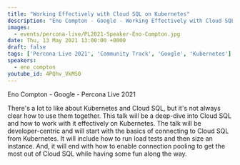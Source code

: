 ```yaml
---
title: "Working Effectively with Cloud SQL on Kubernetes"
description: "Eno Compton - Google - Working Effectively with Cloud SQL on Kubernetes - Percona Live 2021"
images:
  - events/percona-live/PL2021-Speaker-Eno-Compton.jpg
date: Thu, 13 May 2021 13:00:00 +0000
draft: false
tags: ['Percona Live 2021', 'Community Track', 'Google', 'Kubernetes']
speakers:
  - eno_compton
youtube_id: 4PQhv_VkMS0
---
```


Eno Compton - Google - Percona Live 2021

There's a lot to like about Kubernetes and Cloud SQL, but it's not always clear how to use them together. This talk will be a deep-dive into Cloud SQL and how to work with it effectively on Kubernetes. The talk will be developer-centric and will start with the basics of connecting to Cloud SQL from Kubernetes. It will include how to run load tests and then size an instance. And, it will end with how to enable connection pooling to get the most out of Cloud SQL while having some fun along the way.
